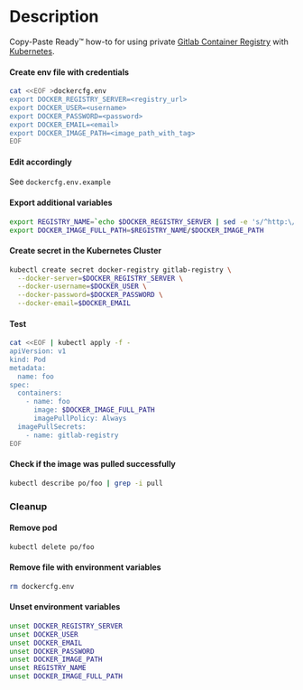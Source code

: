 # Description
Copy-Paste Ready™ how-to for using private [Gitlab Container Registry](https://docs.gitlab.com/ce/user/project/container_registry.html) with [Kubernetes](https://kubernetes.io).

#### Create env file with credentials

```bash
cat <<EOF >dockercfg.env
export DOCKER_REGISTRY_SERVER=<registry_url>
export DOCKER_USER=<username>
export DOCKER_PASSWORD=<password>
export DOCKER_EMAIL=<email>
export DOCKER_IMAGE_PATH=<image_path_with_tag>
EOF
```

#### Edit accordingly
See `dockercfg.env.example`

#### Export additional variables
```bash
export REGISTRY_NAME=`echo $DOCKER_REGISTRY_SERVER | sed -e 's/^http:\/\///g' -e 's/^https:\/\///g'`
export DOCKER_IMAGE_FULL_PATH=$REGISTRY_NAME/$DOCKER_IMAGE_PATH
```

#### Create secret in the Kubernetes Cluster
```bash
kubectl create secret docker-registry gitlab-registry \
  --docker-server=$DOCKER_REGISTRY_SERVER \
  --docker-username=$DOCKER_USER \
  --docker-password=$DOCKER_PASSWORD \
  --docker-email=$DOCKER_EMAIL
```

#### Test
```bash
cat <<EOF | kubectl apply -f -
apiVersion: v1
kind: Pod
metadata:
  name: foo
spec:
  containers:
    - name: foo
      image: $DOCKER_IMAGE_FULL_PATH
      imagePullPolicy: Always
  imagePullSecrets:
    - name: gitlab-registry
EOF
```

#### Check if the image was pulled successfully
```bash
kubectl describe po/foo | grep -i pull
```

### Cleanup
#### Remove pod
```bash
kubectl delete po/foo
```
#### Remove file with environment variables
```bash
rm dockercfg.env
```
#### Unset environment variables
```bash
unset DOCKER_REGISTRY_SERVER
unset DOCKER_USER
unset DOCKER_EMAIL
unset DOCKER_PASSWORD
unset DOCKER_IMAGE_PATH
unset REGISTRY_NAME
unset DOCKER_IMAGE_FULL_PATH
```
